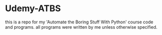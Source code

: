 # Udemy-ATBS

this is a repo for my 'Automate the Boring Stuff With Python' course code and programs.
all programs were written by me unless otherwise specified. 
